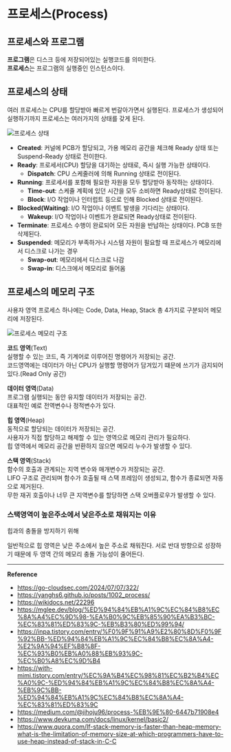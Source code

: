 # 프로세스(Process)

## 프로세스와 프로그램
**프로그램**은 디스크 등에 저장되어있는 실행코드를 의미한다.<br>
**프로세스**는 프로그램의 실행중인 인스턴스이다.

## 프로세스의 상태
여러 프로세스는 CPU를 할당받아 빠르게 번갈아가면서 실행된다.
프로세스가 생성되어 실행하기까지 프로세스는 여러가지의 상태를 갖게 된다.

![프로세스 상태](https://github.com/user-attachments/assets/f24bc7bf-9974-49ec-9be9-0fa185d1fefa)

- **Created**: 커널에 PCB가 할당되고, 가용 메모리 공간을 체크해 Ready 상태 또는 Suspend-Ready 상태로 전이한다.
- **Ready**: 프로세서(CPU) 할당을 대기하는 상태로, 즉시 실행 가능한 상태이다.
  - **Dispatch**: CPU 스케줄러에 의해 Running 상태로 전이된다.
- **Running**: 프로세서를 포함해 필요한 자원을 모두 할당받아 동작하는 상태이다.
  - **Time-out**: 스케쥴 계획에 있던 시간을 모두 소비하면 Ready상태로 전이된다.
  - **Block**: I/O 작업이나 인터럽트 등으로 인해 Blocked 상태로 전이된다.
- **Blocked(Waiting)**: I/O 작업이나 이벤트 발생을 기다리는 상태이다.
  - **Wakeup**: I/O 작업이나 이벤트가 완료되면 Ready상태로 전이된다.
- **Terminate**: 프로세스 수행이 완료되어 모든 자원을 반납하는 상태이다. PCB 또한 삭제된다.
- **Suspended**: 메모리가 부족하거나 시스템 자원이 필요할 때 프로세스가 메모리에서 디스크로 나가는 경우
  - **Swap-out**: 메모리에서 디스크로 나감
  - **Swap-in**: 디스크에서 메모리로 들어옴

## 프로세스의 메모리 구조
사용자 영역 프로세스 하나에는 Code, Data, Heap, Stack 총 4가지로 구분되어 메모리에 저장된다.

![프로세스 메모리 구조](https://github.com/user-attachments/assets/d102342a-a9ac-45be-9c6b-6f449029cd83)

**코드 영역**(Text)<br>
실행할 수 있는 코드, 즉 기계어로 이루어진 명령어가 저장되는 공간.<br>
코드영역에는 데이터가 아닌 CPU가 실행할 명령어가 담겨있기 떄문에 쓰기가 금지되어 있다.(Read Only 공간)<br>

**데이터 영역**(Data)<br>
프로그램 실행되는 동안 유지할 데이터가 저장되는 공간.<br>
대표적인 예로 전역변수나 정적변수가 있다.<br>

**힙 영역**(Heap)<br>
동적으로 할당되는 데이터가 저장되는 공간.<br>
사용자가 직접 할당하고 해제할 수 있는 영역으로 메모리 관리가 필요하다.<br>
힙 영역에서 메모리 공간을 반환하지 않으면 메모리 누수가 발생할 수 있다.<br>

**스택 영역**(Stack)<br>
함수의 호출과 관계되는 지역 변수와 매개변수가 저장되는 공간.<br>
LIFO 구조로 관리되며 함수가 호출될 때 스택 프레임이 생성되고, 함수가 종료되면 자동으로 제거된다.<br>
무한 재귀 호출이나 너무 큰 지역변수를 할당하면 스택 오버플로우가 발생할 수 있다.<br>

### 스택영역이 높은주소에서 낮은주소로 채워지는 이유
힙과의 충돌을 방지하기 위해

일반적으로 힙 영역은 낮은 주소에서 높은 주소로 채워진다. 서로 반대 방향으로 성장하기 때문에 두 영역 간의 메모리 충돌 가능성이 줄어든다.

---
**Reference**<br>
- https://go-cloudsec.com/2024/07/07/322/
- https://yanghs6.github.io/posts/1002_process/
- https://wikidocs.net/22296
- https://mglee.dev/blog/%ED%94%84%EB%A1%9C%EC%84%B8%EC%8A%A4%EC%9D%98-%EA%B0%9C%EB%85%90%EA%B3%BC-%EC%83%81%ED%83%9C-%EB%B3%80%ED%99%94/
- https://inpa.tistory.com/entry/%F0%9F%91%A9%E2%80%8D%F0%9F%92%BB-%ED%94%84%EB%A1%9C%EC%84%B8%EC%8A%A4-%E2%9A%94%EF%B8%8F-%EC%93%B0%EB%A0%88%EB%93%9C-%EC%B0%A8%EC%9D%B4
- https://with-mimi.tistory.com/entry/%EC%9A%B4%EC%98%81%EC%B2%B4%EC%A0%9C-%ED%94%84%EB%A1%9C%EC%84%B8%EC%8A%A4-%EB%9C%BB-%ED%94%84%EB%A1%9C%EC%84%B8%EC%8A%A4-%EC%83%81%ED%83%9C
- https://medium.com/@jihoju96/process-%EB%9E%80-6447b71908e4
- https://www.devkuma.com/docs/linux/kernel/basic2/
- https://www.quora.com/If-stack-memory-is-faster-than-heap-memory-what-is-the-limitation-of-memory-size-at-which-programmers-have-to-use-heap-instead-of-stack-in-C-C
